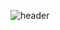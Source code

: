 ![header](https://capsule-render.vercel.app/api?type=slice&color=#FFC0CB&height=100&text=SJ&fontAlign=70)
